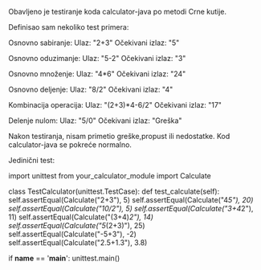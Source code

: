 Obavljeno je testiranje koda calculator-java po metodi Crne kutije.

Definisao sam nekoliko test primera:

Osnovno sabiranje:
Ulaz: "2+3"
Očekivani izlaz: "5"

Osnovno oduzimanje:
Ulaz: "5-2"
Očekivani izlaz: "3"

Osnovno množenje:
Ulaz: "4*6"
Očekivani izlaz: "24"

Osnovno deljenje:
Ulaz: "8/2"
Očekivani izlaz: "4"

Kombinacija operacija:
Ulaz: "(2+3)*4-6/2"
Očekivani izlaz: "17"

Delenje nulom:
Ulaz: "5/0"
Očekivani izlaz: "Greška"

Nakon testiranja, nisam primetio greške,propust ili nedostatke. Kod calculator-java se pokreće normalno.


Jedinični test:

import unittest
from your_calculator_module import Calculate

class TestCalculator(unittest.TestCase):
    def test_calculate(self):
        self.assertEqual(Calculate("2+3"), 5)
        self.assertEqual(Calculate("4*5"), 20)
        self.assertEqual(Calculate("10/2"), 5)
        self.assertEqual(Calculate("3+4*2"), 11)
        self.assertEqual(Calculate("(3+4)*2"), 14)
        self.assertEqual(Calculate("5*(2+3)"), 25)
        self.assertEqual(Calculate("-5+3"), -2)
        self.assertEqual(Calculate("2.5+1.3"), 3.8)

if __name__ == '__main__':
    unittest.main()
